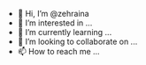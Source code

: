 - 👋 Hi, I’m @zehraina
- 👀 I’m interested in ...
- 🌱 I’m currently learning ...
- 💞️ I’m looking to collaborate on ...
- 📫 How to reach me ...

<!---
zehraina/zehraina is a ✨ special ✨ repository because its `README.md` (this file) appears on your GitHub profile.
You can click the Preview link to take a look at your changes.
--->
